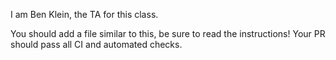 I am Ben Klein, the TA for this class.

You should add a file similar to this, be sure to read the instructions! Your PR should pass all CI and automated checks.
